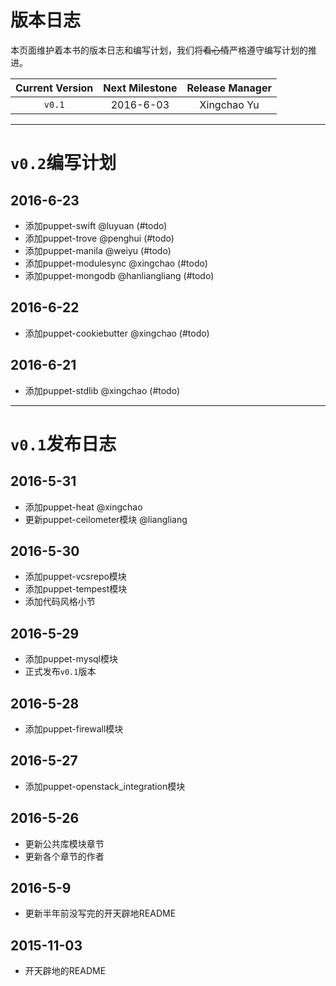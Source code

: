 # 版本日志

本页面维护着本书的版本日志和编写计划，我们将~~看心情~~严格遵守编写计划的推进。

|Current Version|Next Milestone|Release Manager| 
|:---:|:---:|:---:|
|`v0.1`| 2016-6-03| Xingchao Yu  |


---
# `v0.2`编写计划

## 2016-6-23
  - 添加puppet-swift @luyuan (#todo)
  - 添加puppet-trove @penghui (#todo)
  - 添加puppet-manila @weiyu (#todo)
  - 添加puppet-modulesync @xingchao (#todo)
  - 添加puppet-mongodb @hanliangliang (#todo)

## 2016-6-22
  - 添加puppet-cookiebutter @xingchao (#todo)

## 2016-6-21
  - 添加puppet-stdlib @xingchao (#todo)


---
# `v0.1`发布日志


## 2016-5-31
  - 添加puppet-heat @xingchao
  - 更新puppet-ceilometer模块 @liangliang

## 2016-5-30
  - 添加puppet-vcsrepo模块
  - 添加puppet-tempest模块
  - 添加代码风格小节

## 2016-5-29
  - 添加puppet-mysql模块
  - 正式发布`v0.1`版本

## 2016-5-28
  - 添加puppet-firewall模块

## 2016-5-27
  - 添加puppet-openstack_integration模块

## 2016-5-26 
  - 更新公共库模块章节
  - 更新各个章节的作者

## 2016-5-9
  - 更新半年前没写完的开天辟地README

## 2015-11-03
  - 开天辟地的README